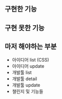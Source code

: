 ## 구현한 기능


## 구현 못한 기능

## 마저 해야하는 부분
- 아이디어 list (CSS)
- 아이디어 update
- 개발툴 list
- 개발툴 detail
- 개발툴 update
- 챌린지 및 기능들